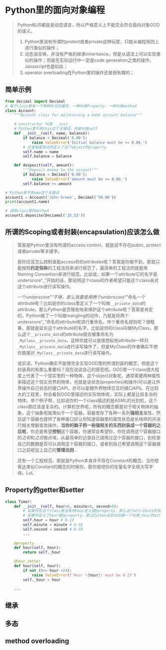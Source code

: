 # Python里的面向对象编程

>Python和JS都是是动态语言，所以严格意义上不能完全符合面向对象OOD的语义。
>1. Python里没有所谓的protect或者private这种玩意，只能从编程规则上进行类似的操作；
>1. 动态语言嘛，并没有严格的继承inheritance，但是从语法上可以实现类似的操作；但是在实际运行中一定是code generation之类的操作，Javascript也是如此；
>1. operator overloading在Python里的操作还是很有趣的；
>

## 简单示例
```python
from decimal import Decimal
# 每个class都有一下两种形式的属性，一种叫做Property，一种叫做method
class Account:
    """Account class for maintaining a bank account balance"""

    # constructor 叫做 __init__
    # Python里不用this这个关键词，而是叫做self
    def __init__(self, name, balance):
        if balance < Decimal('0.00'):
            raise ValueError('Initial balance must be >= 0.00.')
        # 这里就是隐式的定义了这个object的property
        self.name = name
        self.balance = balance

    def desposit(self, amount):
        """Deposit money to the account"""
        if balance < Decimal('0.00'):
            raise ValueError('amount must be >= 0.00.')
        self.balance += amount

# Python里不用new这个关键词
account1 = Account('John Green', Decimal('50.00'))
print(account1.name)

# 调用class里的method
account1.deposite(Deciamal('25.53'))
```
## 所谓的Scoping或者封装(encapsulation)应该怎么做
>答案是Python里没有所谓的access control，就是说不存在public, protect或者private等关键字。
>
>那你应该怎么控制谁能access你的attributes呢？答案是你做不到，那就只能按照**约定俗称**的工程法则来进行规范了，最简单的工程法则就是用Naming Convention来进行规范。比如说，如果一个attribute它的名字是underscore“_”开始的话，那说明这个class的作者希望只能这个class来对这个attribute进行读写操作。
>
>一个underscore“_”不够，那么我要是用两个underscore“_”命名一个attribute呢？比如说你的class里定义了一个叫做`__private_data`的attribute，那么Python是否做些啥来保护这个attribute呢？答案是肯定的，Python做了一个叫做mangling的动作，乃就是将两个underscore“_”命名的attribute呢进行重命名，咋个重命名规则呢？很粗暴，那就是延长这个attribute的名字，比如说你的class叫做MyClass，那么这个`__private_data`的attribute就会被重命名为`_MyClass__private_data`，这样你就可以直接想起他attribute一样对`_MyClass__private_data`进行读写操作了，但是MyClass的作者确实不想你直接对`_MyClass__private_data`进行读写操作。
>
>说实话，Python确实不能够完全实现OOD里的所谓封装的概念，但是这个封装真的有那么重要吗？现在说说自己的感受吧。OOD里一个class很大程度上代表了一个现实里的一种物体，这个object对象呢，通常需要两种属性来描述这个现实世界的物体，也就是说状态(properties)和操作(可以是让外界操作自己状态的接口API，亦可以是跟外界物体交互的接口API)。在比较大的工程里，你会看到OOD里描述的实际物体呢，实际上都是比较复杂的物体，举个例子啊，比如说你的一个class描述的是ASML的光刻机，这个class那应该是复杂的。计算机世界呢，所有的概念都是对于相关物体的抽象，这个抽象呢就类似于一个容器，容器里存了各种一系列**强相关**属性，然后这个容器也提供了各种接口好让你知道容器里的属性状态是长啥样的并进行相关增删查改操作。**当你的脑子把一些强相关的东西封装成一个容器的之后呢**，你总是希望**控制**这个容器，你通常会希望你，你在调用这个容器接口的*之前*和*之后*做点啥，从最简单的记录自己调用过这个容器的接口，到检查自己的数据是否可以调用这个容器的接口，或者到自己希望调用这个容器接口之前呢加上自己的**管理法则**...
>
>还有一个工程规范，那就是Python本身并不存在Constant的概念，当你想表达类似Constant的概念的时候你，那你就吧你的变量名字全用大写字母，LoL

## Property的getter和setter
>
>
>
```python
class Timer:
    def __init__(self, hour=0, minute=0, second=0):
        # 如果你在这个class里没有吧hour定义成@property，那么这个attribute的名字就是hour
        # 如果你定义了hour是@property，那么Python会自动创建一个叫做_hour的attribute，但你执行self.hour=时，你其实就是调用了@hour.setter
        self.hour = hour # 0-23
        self.minute = minute # 0-59
        self.second = second # 0-59
        ...
    
    @property
    def hour(self, hour):
        return self._hour

    @hour.setter
    def hour(self, hour):
        if not (0<= hour <24):
            raise ValueError(f'Hour ({hour}) must be 0-23')
        self._hour = hour

    ...
```

## 继承

## 多态

## method overloading

